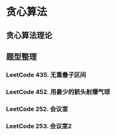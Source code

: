 # 贪心算法

## 贪心算法理论

## 题型整理

### LeetCode 435. 无重叠子区间


### LeetCode 452. 用最少的箭头射爆气球

### LeetCode 252. 会议室

### LeetCode 253. 会议室2

